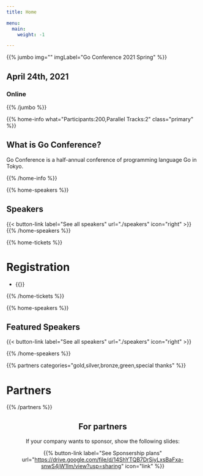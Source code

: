 ```yaml
---
title: Home

menu:
  main:
    weight: -1

---
```



{{% jumbo img="" imgLabel="Go Conference 2021 Spring" %}}

## April 24th, 2021
### Online

{{% /jumbo %}}

{{% home-info what="Participants:200,Parallel Tracks:2" class="primary" %}}
## What is Go Conference?

Go Conference is a half-annual conference of programming language Go in Tokyo.

{{% /home-info %}}

<!-- ... -->
<!-- ... -->
<!-- ... -->

{{% home-speakers %}}
## Speakers

{{< button-link label="See all speakers"
                url="./speakers"
                icon="right" >}}
{{% /home-speakers %}}

{{% home-tickets %}}
# Registration

<ul>
<li>{{<ticket name="Free Ticket"
           starts="2021-03-29"
           ends="2021-04-24"
           price="0 JPY"
           url="https://gocon.connpass.com/event/xxxx/">}}</li>
</ul>

{{% /home-tickets %}}

{{% home-speakers %}}
## Featured Speakers

{{< button-link label="See all speakers"
                url="./speakers"
                icon="right" >}}

{{% /home-speakers %}}

{{% partners categories="gold,silver,bronze,green,special thanks" %}}
# Partners
{{% /partners %}}

<div style="text-align: center; margin-bottom: 20px;">

## For partners
If your company wants to sponsor, show the following slides:

{{% button-link label="See Sponsership plans"
                url="https://drive.google.com/file/d/14ShYTQB7DrSiyLxsBaFxa-snwS4jW1Im/view?usp=sharing"
                icon="link" %}}
</div>
<!-- ... -->

<!-- ... -->
